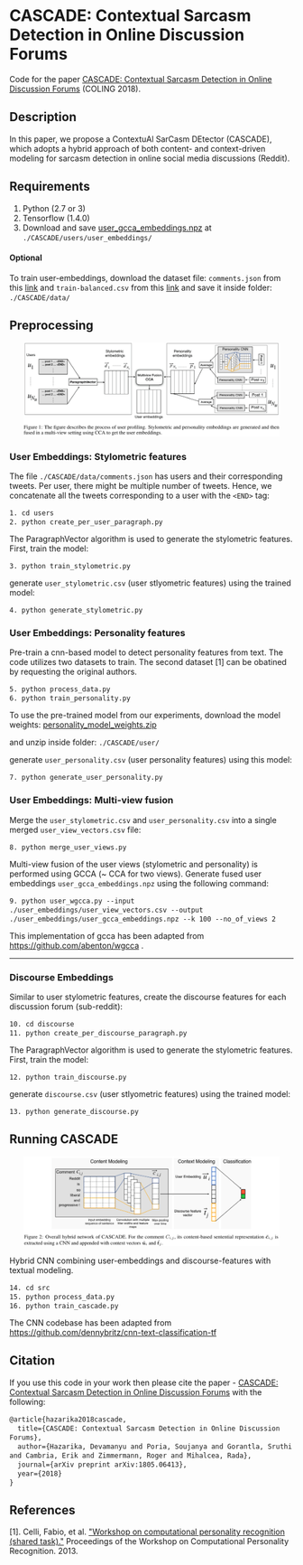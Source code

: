 # CASCADE: Contextual Sarcasm Detection in Online Discussion Forums

Code for the paper [CASCADE: Contextual Sarcasm Detection in Online Discussion Forums](https://arxiv.org/abs/1805.06413) (COLING 2018).

## Description

In this paper, we propose a ContextuAl SarCasm DEtector (CASCADE), which adopts a hybrid approach of both content- and context-driven modeling for sarcasm detection in online social media discussions (Reddit).

## Requirements
1. Python (2.7 or 3)  
2. Tensorflow (1.4.0)  
3. Download and save [user_gcca_embeddings.npz](https://drive.google.com/file/d/1mQoe_48LO67plyo98DVeCC9NabVXdm82/view?usp=sharing) at `./CASCADE/users/user_embeddings/`

#### Optional 
To train user-embeddings, download the dataset file: `comments.json` from this [link](https://drive.google.com/file/d/1ew-85sh2z3fv1yGgIwBoeIHUvP8fMnxU/view?usp=sharing) and `train-balanced.csv` from this [link](https://drive.google.com/file/d/1Rm_rtF6OvjzQCdhZqjnqrbuDBDUbZ4P1/view?usp=sharing) and save it inside folder: `./CASCADE/data/`




## Preprocessing


<p align="center">
  <img src="cca.jpg" alt = "User Embeddings" width="90%">
</p>

### User Embeddings: Stylometric features

The file `./CASCADE/data/comments.json` has users and their corresponding tweets. Per user, there might be multiple number of tweets. Hence, we concatenate all the tweets corresponding to a user with the `<END>` tag:

```
1. cd users
2. python create_per_user_paragraph.py
```

The ParagraphVector algorithm is used to generate the stylometric features. First, train the model:

```
3. python train_stylometric.py
```
generate `user_stylometric.csv` (user stlyometric features) using the trained model: 
```
4. python generate_stylometric.py
```

### User Embeddings: Personality features

Pre-train a cnn-based model to detect personality features from text. The code utilizes two datasets to train. The second dataset [1] can be obatined by requesting the original authors. 
```
5. python process_data.py
6. python train_personality.py
```
To use the pre-trained model from our experiments, download the model weights: [personality_model_weights.zip](https://drive.google.com/file/d/1KK0p6tStgaEXLtAni1u3_W2jGlq8g1Nq/view?usp=sharing)  

and unzip inside folder: `./CASCADE/user/`

generate `user_personality.csv` (user personality features) using this model:

```
7. python generate_user_personality.py
```

### User Embeddings: Multi-view fusion

Merge the `user_stylometric.csv` and `user_personality.csv` into a single merged `user_view_vectors.csv` file:
```
8. python merge_user_views.py
```
Multi-view fusion of the user views (stylometric and personality) is performed using GCCA (~ CCA for two views). Generate fused user embeddings `user_gcca_embeddings.npz` using the following command:

```
9. python user_wgcca.py --input ./user_embeddings/user_view_vectors.csv --output ./user_embeddings/user_gcca_embeddings.npz --k 100 --no_of_views 2
```
This implementation of gcca has been adapted from <https://github.com/abenton/wgcca> .

***

### Discourse Embeddings

Similar to user stylometric features, create the discourse features for each discussion forum (sub-reddit):
```
10. cd discourse
11. python create_per_discourse_paragraph.py
```
The ParagraphVector algorithm is used to generate the stylometric features. First, train the model:

```
12. python train_discourse.py
```
generate `discourse.csv` (user stlyometric features) using the trained model: 
```
13. python generate_discourse.py
```

## Running CASCADE


<p align="center">
  <img src="overall_model.jpg" alt = "Hybrid CNN" width="90%">
</p>

Hybrid CNN combining user-embeddings and discourse-features with textual modeling. 
```
14. cd src
15. python process_data.py
16. python train_cascade.py
```
The CNN codebase has been adapted from <https://github.com/dennybritz/cnn-text-classification-tf>


## Citation

If you use this code in your work then please cite the paper - [CASCADE: Contextual Sarcasm Detection in Online Discussion Forums](https://arxiv.org/abs/1805.06413) with the following:

```
@article{hazarika2018cascade,
  title={CASCADE: Contextual Sarcasm Detection in Online Discussion Forums},
  author={Hazarika, Devamanyu and Poria, Soujanya and Gorantla, Sruthi and Cambria, Erik and Zimmermann, Roger and Mihalcea, Rada},
  journal={arXiv preprint arXiv:1805.06413},
  year={2018}
}
```

## References

[1]. Celli, Fabio, et al. ["Workshop on computational personality recognition (shared task)."](http://www.aaai.org/ocs/index.php/ICWSM/ICWSM13/paper/download/6190/6306) Proceedings of the Workshop on Computational Personality Recognition. 2013.










